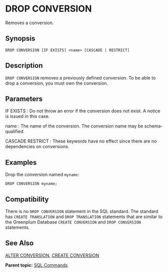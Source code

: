 # DROP CONVERSION 

Removes a conversion.

## Synopsis 

``` {#sql_command_synopsis}
DROP CONVERSION [IF EXISTS] <name> [CASCADE | RESTRICT]
```

## Description 

`DROP CONVERSION` removes a previously defined conversion. To be able to drop a conversion, you must own the conversion.

## Parameters 

IF EXISTS
:   Do not throw an error if the conversion does not exist. A notice is issued in this case.

name
:   The name of the conversion. The conversion name may be schema-qualified.

CASCADE
RESTRICT
:   These keywords have no effect since there are no dependencies on conversions.

## Examples 

Drop the conversion named `myname`:

```
DROP CONVERSION myname;
```

## Compatibility 

There is no `DROP CONVERSION` statement in the SQL standard. The standard has `CREATE TRANSLATION` and `DROP TRANSLATION` statements that are similar to the Greenplum Database `CREATE CONVERSION` and `DROP CONVERSION` statements.

## See Also 

[ALTER CONVERSION](ALTER_CONVERSION.html), [CREATE CONVERSION](CREATE_CONVERSION.html)

**Parent topic:** [SQL Commands](../sql_commands/sql_ref.html)

